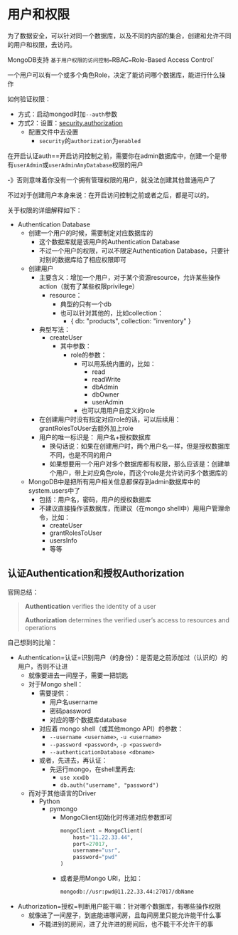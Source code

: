 # 用户和权限

为了数据安全，可以针对同一个数据库，以及不同的内部的集合，创建和允许不同的用户和权限，去访问。

MongoDB支持 `基于用户权限的访问控制=`RBAC`=`Role-Based Access Control`

一个用户可以有一个或多个角色Role，决定了能访问哪个数据库，能进行什么操作

如何验证权限：

* 方式：启动mongod时加`--auth`参数
* 方式2：设置：[security.authorization](https://docs.mongodb.com/manual/reference/configuration-options/#security.authorization)
  * 配置文件中去设置
    * `security`的`authorization`为`enabled`

在开启认证auth==开启访问控制之前，需要你在admin数据库中，创建一个是带有`userAdmin`或`userAdminAnyDatabase`权限的用户

-》否则意味着你没有一个拥有管理权限的用户，就没法创建其他普通用户了

不过对于创建用户本身来说：在开启访问控制之前或者之后，都是可以的。

关于权限的详细解释如下：

* Authentication Database
    * 创建一个用户的时候，需要制定对应数据库的
        * 这个数据库就是该用户的Authentication Database
        * 不过一个用户的权限，可以不限定Authentication Database，只要针对别的数据库给了相应权限即可
    * 创建用户
        * 主要含义：增加一个用户，对于某个资源resource，允许某些操作action（就有了某些权限privilege）
            * resource：
                * 典型的只有一个db
                * 也可以针对其他的，比如collection：
                    * { db: "products", collection: "inventory" }
        * 典型写法：
            * createUser
                * 其中参数：
                    * role的参数：
                        * 可以用系统内置的，比如：
                            * read
                            * readWrite
                            * dbAdmin
                            * dbOwner
                            * userAdmin
                        * 也可以用用户自定义的role
        * 在创建用户时没有指定对应role的话，可以后续用：grantRolesToUser去额外加上role
        * 用户的唯一标识是： 用户名+授权数据库
            * 换句话说：如果在创建用户时，两个用户名一样，但是授权数据库不同，也是不同的用户
            * 如果想要用一个用户对多个数据库都有权限，那么应该是：创建单个用户，带上对应角色role，而这个role是允许访问多个数据库的
    * MongoDB中是把所有用户相关信息都保存到admin数据库中的system.users中了
        * 包括：用户名，密码，用户的授权数据库
        * 不建议直接操作该数据库，而建议（在mongo shell中）用用户管理命令，比如：
            * createUser
            * grantRolesToUser
            * usersInfo
            * 等等

## 认证Authentication和授权Authorization

官网总结：

> **Authentication** verifies the identity of a user
> 
> **Authorization** determines the verified user’s access to resources and operations

自己想到的比喻：

* Authentication=认证=识别用户（的身份）：是否是之前添加过（认识的）的用户，否则不让进
    * 就像要进去一间屋子，需要一把钥匙
    * 对于Mongo shell：
        * 需要提供：
            * 用户名username
            * 密码password
            * 对应的哪个数据库database
        * 对应着 mongo shell（或其他mongo API）的参数：
            * `--username <username>`, `-u <username>`
            * `--password <password>`, `-p <password>`
            * `--authenticationDatabase <dbname>`
        * 或者，先进去，再认证：
            * 先运行mongo，在shell里再去:
                * `use xxxDb`
                * `db.auth("username", "password")`
    * 而对于其他语言的Driver
        * Python
            * pymongo
                * MongoClient初始化时传递对应参数即可
                    ```python
                    mongoClient = MongoClient(
                        host="11.22.33.44",
                        port=27017,
                        username="usr",
                        password="pwd"
                    )
                    ```
                * 或者是用Mongo URI，比如：
                    ```bash
                    mongodb://usr:pwd@11.22.33.44:27017/dbName
                    ```
* Authorization=授权=判断用户能干嘛：针对哪个数据库，有哪些操作权限
    * 就像进了一间屋子，到底能进哪间房，且每间房里只能允许能干什么事
        * 不能进别的房间，进了允许进的房间后，也不能干不允许干的事
